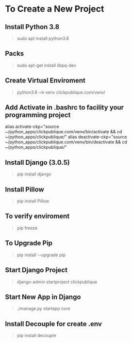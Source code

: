 # To Create a New Project

## Install Python 3.8
> sudo apt install python3.8

## Packs 
> sudo apt-get install libpq-dev

## Create Virtual Enviroment
> python3.8  -m venv clickpublique.com/venv/

## Add Activate in .bashrc to facility your programming project
alias activate-ckp="source ~/python_apps/clickpublique.com/venv/bin/activate && cd ~/python_apps/clickpublique/"
alias deactivate-ckp="source ~/python_apps/clickpublique.com/venv/bin/deactivate && cd ~/python_apps/clickpublique/"

## Install Django (3.0.5)
> pip install django

## Install Pillow
> pip install Pillow

## To verify enviroment
> pip freeze

## To Upgrade Pip
> pip install --upgrade pip

## Start Django Project
> django-admin startproject clickpublique

## Start New App in Django
> ./manage.py startapp core

## Install Decouple for create .env
> pip install decouple
